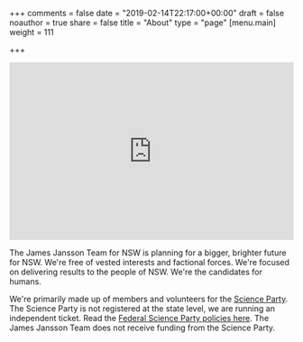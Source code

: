 +++
comments = false
date = "2019-02-14T22:17:00+00:00"
draft = false
noauthor = true
share = false
title = "About"
type = "page"
[menu.main]
weight = 111

+++
<iframe width="100%" height="315" src="https://www.youtube.com/embed/INmoOv_n8lI?rel=0&amp;controls=1&amp;showinfo=0" frameborder="0" allow="accelerometer; autoplay; encrypted-media; gyroscope; picture-in-picture" allowfullscreen onload="this.height=this.offsetWidth*0.5625; this.offsetWidthStored=this.offsetWidth;(function(self){setInterval(function(){if(self.offsetWidthStored!==self.offsetWidth){self.height=self.offsetWidth*0.5625;}}, 200)})(this);"></iframe>

The James Jansson Team for NSW is planning for a bigger, brighter future for NSW. We're free of vested interests and factional forces. We're focused on delivering results to the people of NSW. We're the candidates for humans.

We're primarily made up of members and volunteers for the [Science Party](https://www.scienceparty.org.au/). The Science Party is not registered at the state level, we are running an independent ticket. Read the [Federal Science Party policies here](https://www.scienceparty.org.au/federal_policy). The James Jansson Team does not receive funding from the Science Party.





